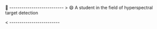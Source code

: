 

👀
--------------------------- >
😄 A student in the field of hyperspectral target detection

< -------------------------
